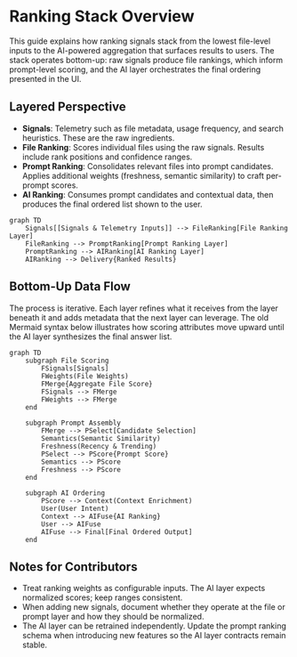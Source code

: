 # Ranking Stack Overview

This guide explains how ranking signals stack from the lowest file-level inputs to the AI-powered aggregation that surfaces results to users. The stack operates bottom-up: raw signals produce file rankings, which inform prompt-level scoring, and the AI layer orchestrates the final ordering presented in the UI.

## Layered Perspective

- **Signals**: Telemetry such as file metadata, usage frequency, and search heuristics. These are the raw ingredients.
- **File Ranking**: Scores individual files using the raw signals. Results include rank positions and confidence ranges.
- **Prompt Ranking**: Consolidates relevant files into prompt candidates. Applies additional weights (freshness, semantic similarity) to craft per-prompt scores.
- **AI Ranking**: Consumes prompt candidates and contextual data, then produces the final ordered list shown to the user.

```mermaid
graph TD
    Signals[[Signals & Telemetry Inputs]] --> FileRanking[File Ranking Layer]
    FileRanking --> PromptRanking[Prompt Ranking Layer]
    PromptRanking --> AIRanking[AI Ranking Layer]
    AIRanking --> Delivery{Ranked Results}
```

## Bottom-Up Data Flow

The process is iterative. Each layer refines what it receives from the layer beneath it and adds metadata that the next layer can leverage. The old Mermaid syntax below illustrates how scoring attributes move upward until the AI layer synthesizes the final answer list.

```mermaid
graph TD
    subgraph File Scoring
        FSignals[Signals]
        FWeights(File Weights)
        FMerge{Aggregate File Score}
        FSignals --> FMerge
        FWeights --> FMerge
    end

    subgraph Prompt Assembly
        FMerge --> PSelect[Candidate Selection]
        Semantics(Semantic Similarity)
        Freshness(Recency & Trending)
        PSelect --> PScore{Prompt Score}
        Semantics --> PScore
        Freshness --> PScore
    end

    subgraph AI Ordering
        PScore --> Context(Context Enrichment)
        User(User Intent)
        Context --> AIFuse{AI Ranking}
        User --> AIFuse
        AIFuse --> Final[Final Ordered Output]
    end
```

## Notes for Contributors

- Treat ranking weights as configurable inputs. The AI layer expects normalized scores; keep ranges consistent.
- When adding new signals, document whether they operate at the file or prompt layer and how they should be normalized.
- The AI layer can be retrained independently. Update the prompt ranking schema when introducing new features so the AI layer contracts remain stable.
